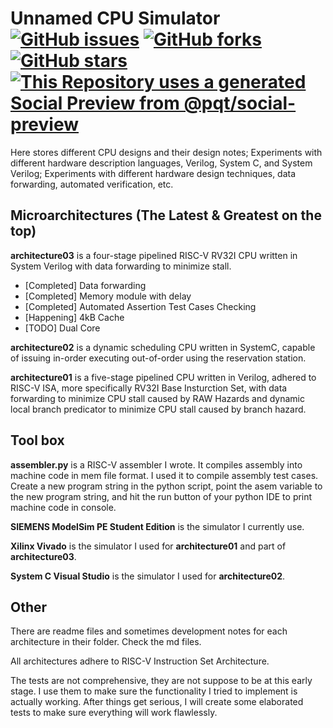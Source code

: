 # Unnamed CPU Simulator [![GitHub issues](https://img.shields.io/github/issues/tong-ece-cmu/Unnamed-Simulator)](https://github.com/tong-ece-cmu/Unnamed-Simulator/issues) [![GitHub forks](https://img.shields.io/github/forks/tong-ece-cmu/Unnamed-Simulator)](https://github.com/tong-ece-cmu/Unnamed-Simulator/network) [![GitHub stars](https://img.shields.io/github/stars/tong-ece-cmu/Unnamed-Simulator)](https://github.com/tong-ece-cmu/Unnamed-Simulator/stargazers) [![This Repository uses a generated Social Preview from @pqt/social-preview](https://img.shields.io/badge/%E2%9C%93-Social%20Preview-blue)](https://github.com/pqt/social-preview)


Here stores different CPU designs and their design notes; Experiments with different hardware description languages, Verilog, System C, and System Verilog; Experiments with different hardware design techniques, data forwarding, automated verification, etc. 

## Microarchitectures (The Latest & Greatest on the top)

**architecture03** is a four-stage pipelined RISC-V RV32I CPU written in System Verilog with data forwarding to minimize stall. 

- [Completed] Data forwarding
- [Completed] Memory module with delay
- [Completed] Automated Assertion Test Cases Checking
- [Happening] 4kB Cache
- [TODO] Dual Core


**architecture02** is a dynamic scheduling CPU written in SystemC, capable of issuing in-order executing out-of-order using the reservation station. 

**architecture01** is a five-stage pipelined CPU written in Verilog, adhered to RISC-V ISA, more specifically RV32I Base Insturction Set, with data forwarding to minimize CPU stall caused by RAW Hazards and dynamic local branch predicator to minimize CPU stall caused by branch hazard. 

## Tool box

**assembler.py** is a RISC-V assembler I wrote. It compiles assembly into machine code in mem file format. I used it to compile assembly test cases. Create a new program string in the python script, point the asem variable to the new program string, and hit the run button of your python IDE to print machine code in console.

**SIEMENS ModelSim PE Student Edition** is the simulator I currently use.

**Xilinx Vivado** is the simulator I used for **architecture01** and part of **architecture03**.

**System C Visual Studio** is the simulator I used for **architecture02**. 

## Other

There are readme files and sometimes development notes for each architecture in their folder. Check the md files.

All architectures adhere to RISC-V Instruction Set Architecture.

The tests are not comprehensive, they are not suppose to be at this early stage. I use them to make sure the functionality I tried to implement is actually working. After things get serious, I will create some elaborated tests to make sure everything will work flawlessly.


